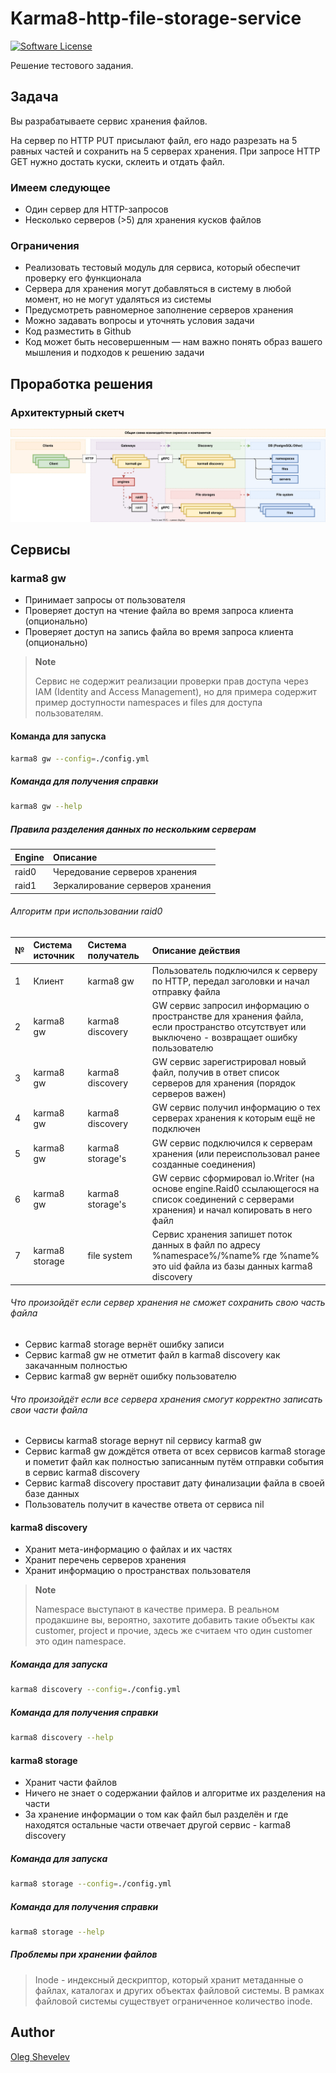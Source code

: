 # Karma8-http-file-storage-service

[![Software License](https://img.shields.io/badge/license-MIT-brightgreen.svg)](LICENSE.md)

Решение тестового задания.

## Задача

Вы разрабатываете сервис хранения файлов.

На сервер по HTTP PUT присылают файл, его надо разрезать на 5 равных частей и сохранить на 5 серверах хранения. При запросе HTTP GET нужно достать куски, склеить и отдать файл.

### Имеем следующее

- Один сервер для HTTP-запросов
- Несколько серверов (>5) для хранения кусков файлов

### Ограничения
- Реализовать тестовый модуль для сервиса, который обеспечит
проверку его функционала
- Сервера для хранения могут добавляться в систему в любой момент, но не могут удаляться из системы
- Предусмотреть равномерное заполнение серверов хранения
- Можно задавать вопросы и уточнять условия задачи
- Код разместить в Github
- Код может быть несовершенным — нам важно понять образ вашего мышления и подходов к решению задачи

## Проработка решения

### Архитектурный скетч

![karma8-http-file-storate-service-v1.drawio.svg](docs/karma8-http-file-storate-service-v1.drawio.svg "Общая схема взаимодействия сервисов и компонентов")

## Сервисы

### karma8 gw

- Принимает запросы от пользователя
- Проверяет доступ на чтение файла во время запроса клиента (опционально)
- Проверяет доступ на запись файла во время запроса клиента (опционально)

> **Note**
> 
> Сервис не содержит реализации проверки прав доступа через IAM (Identity and Access Management), но для примера содержит пример доступности namespaces и files для доступа пользователям.

#### Команда для запуска

```bash
karma8 gw --config=./config.yml
```

##### Команда для получения справки

```bash
karma8 gw --help
```

##### Правила разделения данных по нескольким серверам

| Engine    | Описание                           |
| :-------- | :-------                           |
| raid0     | Чередование серверов хранения      |
| raid1     | Зеркалирование серверов хранения   |

###### Алгоритм при использовании raid0

| №  | Система источник | Система получатель | Описание действия |
| -- | :--------------- | :----------------- | :---------------- |
| 1  | Клиент           | karma8 gw          | Пользователь подключился к серверу по HTTP, передал заголовки и начал отправку файла                                                           |
| 2  | karma8 gw        | karma8 discovery   | GW сервис запросил информацию о пространстве для хранения файла, если пространство отсутствует или выключено - возвращает ошибку пользователю  |
| 3  | karma8 gw        | karma8 discovery   | GW сервис зарегистрировал новый файл, получив в ответ список серверов для хранения (порядок серверов важен)                                    |
| 4  | karma8 gw        | karma8 discovery   | GW сервис получил информацию о тех серверах хранения к которым ещё не подключен                                                                |
| 5  | karma8 gw        | karma8 storage's   | GW сервис подключился к серверам хранения (или переиспользовал ранее созданные соединения)                                                     |
| 6  | karma8 gw        | karma8 storage's   | GW сервис сформировал io.Writer (на основе engine.Raid0 ссылающегося на список соединений с серверами хранения) и начал копировать в него файл |
| 7  | karma8 storage   | file system        | Сервис хранения запишет поток данных в файл по адресу %namespace%/%name% где %name% это uid файла из базы данных karma8 discovery              |


###### Что произойдёт если сервер хранения не сможет сохранить свою часть файла

- Сервис karma8 storage вернёт ошибку записи
- Сервис karma8 gw не отметит файл в karma8 discovery как закачанным полностью
- Сервис karma8 gw вернёт ошибку пользователю

###### Что произойдёт если все сервера хранения смогут корректно записать свои части файла

- Сервисы karma8 storage вернут nil сервису karma8 gw
- Сервис karma8 gw дождётся ответа от всех сервисов karma8 storage и пометит файл как полностью записанным путём отправки события в сервис karma8 discovery
- Сервис karma8 discovery проставит дату финализации файла в своей базе данных
- Пользователь получит в качестве ответа от сервиса nil

#### karma8 discovery

- Хранит мета-информацию о файлах и их частях
- Хранит перечень серверов хранения
- Хранит информацию о пространствах пользователя

> **Note**
> 
> Namespace выступают в качестве примера.
> В реальном продакшине вы, вероятно, захотите добавить такие объекты как customer, project и прочие, здесь же считаем что один customer это один namespace.

##### Команда для запуска

```bash
karma8 discovery --config=./config.yml
```

##### Команда для получения справки

```bash
karma8 discovery --help
```

#### karma8 storage

- Хранит части файлов
- Ничего не знает о содержании файлов и алгоритме их разделения на части
- За хранение информации о том как файл был разделён и где находятся остальные части отвечает другой сервис - karma8 discovery

##### Команда для запуска

```bash
karma8 storage --config=./config.yml
```

##### Команда для получения справки

```bash
karma8 storage --help
```

##### Проблемы при хранении файлов

> Inode - индексный дескриптор, который хранит метаданные о файлах, каталогах и других объектах файловой системы.
> В рамках файловой системы существует ограниченное количество inode.

## Author

[Oleg Shevelev][mantyr]

[mantyr]: https://github.com/mantyr
